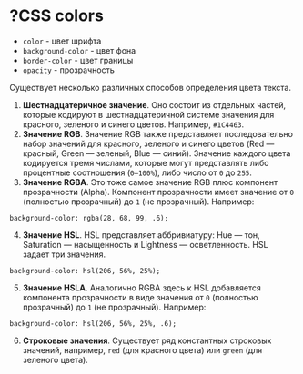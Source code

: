 # ?CSS colors

* `color` - цвет шрифта
* `background-color` - цвет фона
* `border-color` - цвет границы
* `opacity` - прозрачность

Существует несколько различных способов определения цвета текста.

1. __Шестнадцатеричное значение__. Оно состоит из отдельных частей, которые кодируют в шестнадцатеричной системе значения для красного, зеленого и синего цветов. Например, `#1C4463`.
2. __Значение RGB__. Значение RGB также представляет последовательно набор значений для красного, зеленого и синего цветов (Red — красный, Green — зеленый, Blue — синий). Значение каждого цвета кодируется тремя числами, которые могут представлять либо процентные соотношения (`0–100%`), либо число от `0` до `255`.
3. __Значение RGBA__. Это тоже самое значение RGB плюс компонент прозрачности (Alpha). Компонент прозрачности имеет значение от `0` (полностью прозрачный) до `1` (не прозрачный). Например:

~~~
background-color: rgba(28, 68, 99, .6);
~~~

4. __Значение HSL__. HSL представляет аббривиатуру: Hue — тон, Saturation — насыщенность и Lightness — осветленность. HSL задает три значения. 

~~~
background-color: hsl(206, 56%, 25%);
~~~

5. __Значение HSLA__. Аналогично RGBA здесь к HSL добавляется компонента прозрачности в виде значения от `0` (полностью прозрачный) до `1` (не прозрачный). Например:

~~~
background-color: hsl(206, 56%, 25%, .6);
~~~

6. __Строковые значения__. Существует ряд константных строковых значений, например, `red` (для красного цвета) или `green` (для зеленого цвета).
